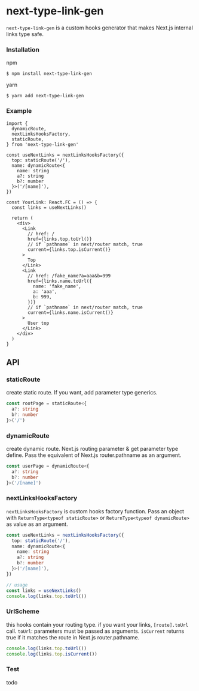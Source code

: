 # next-type-link-gen
`next-type-link-gen` is a custom hooks generator that makes Next.js internal links type safe.

### Installation
npm
```
$ npm install next-type-link-gen
```

yarn
```
$ yarn add next-type-link-gen
```

### Example
```tsx
import {
  dynamicRoute,
  nextLinksHooksFactory,
  staticRoute,
} from 'next-type-link-gen'

const useNextLinks = nextLinksHooksFactory({
  top: staticRoute('/'),
  name: dynamicRoute<{
    name: string
    a?: string
    b?: number
  }>('/[name]'),
})

const YourLink: React.FC = () => {
  const links = useNextLinks()

  return (
    <div>
      <Link
        // href: /
        href={links.top.toUrl()}
        // if `pathname` in next/router match, true
        current={links.top.isCurrent()}
      >
        Top
      </Link>
      <Link
        // href: /fake_name?a=aaa&b=999
        href={links.name.toUrl({
          name: 'fake_name',
          a: 'aaa',
          b: 999,
        })}
        // if `pathname` in next/router match, true
        current={links.name.isCurrent()}
      >
        User top
      </Link>
    </div>
  )
}
```

## API
### staticRoute
create static route.
If you want, add parameter type generics.
```ts
const rootPage = staticRoute<{
  a?: string
  b?: number
}>('/')
```

### dynamicRoute
create dynamic route.
Next.js routing parameter & get parameter type define.
Pass the equivalent of Next.js router.pathname as an argument.
```ts
const userPage = dynamicRoute<{
  a?: string
  b?: number
}>('/[name]')
```

### nextLinksHooksFactory
`nextLinksHooksFactory` is custom hooks factory function.
Pass an object with `ReturnType<typeof staticRoute>` or `ReturnType<typeof dynamicRoute>` as value as an argument.
```ts
const useNextLinks = nextLinksHooksFactory({
  top: staticRoute('/'),
  name: dynamicRoute<{
    name: string
    a?: string
    b?: number
  }>('/[name]'),
})

// usage
const links = useNextLinks()
console.log(links.top.toUrl())
```

### UrlScheme
this hooks contain your routing type.
if you want your links, `[route].toUrl` call.
`toUrl`: parameters must be passed as arguments.
`isCurrent`  returns true if it matches the route in Next.js router.pathname.
```ts
console.log(links.top.toUrl())
console.log(links.top.isCurrent())
```

### Test
todo
